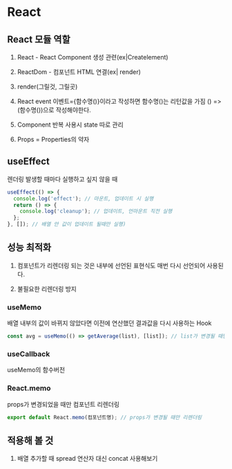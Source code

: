 # React

## React 모듈 역할

1. React - React Component 생성 관련(ex|Createlement)

2. ReactDom - 컴포넌트 HTML 연결(ex| render)

3. render(그릴것, 그릴곳)

4. React event 이벤트={함수명()}이라고 작성하면 함수명()는 리턴값을 가짐 () => (함수명())으로 작성해야한다.

5. Component 반복 사용시 state 따로 관리

6. Props = Properties의 약자

## useEffect

렌더링 발생할 때마다 실행하고 싶지 않을 때

```js
useEffect(() => {
  console.log('effect'); // 마운트, 업데이트 시 실행
  return () => {
    console.log('cleanup'); // 업데이트, 언마운트 직전 실행
  };
}, []); // 배열 안 값이 업데이트 될때만 실행)
```

## 성능 최적화

1. 컴포넌트가 리렌더링 되는 것은 내부에 선언된 표현식도 매번 다시 선언되어 사용된다.

2. 불필요한 리렌더링 방지

### useMemo

배열 내부의 값이 바뀌지 않았다면 이전에 연산했던 결과값을 다시 사용하는 Hook

```js
const avg = useMemo(() => getAverage(list), [list]); // list가 변경될 때만 리렌더링
```

### useCallback

useMemo의 함수버전

### React.memo

props가 변경되었을 때만 컴포넌트 리렌더링

```js
export default React.memo(컴포넌트명); // props가 변경될 때만 리렌더링
```

## 적용해 볼 것

1. 배열 추가할 때 spread 연산자 대신 concat 사용해보기
